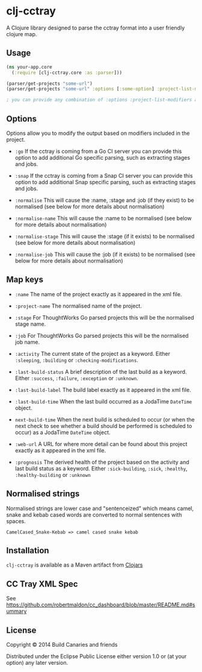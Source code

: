 # clj-cctray

A Clojure library designed to parse the cctray format into a user friendly clojure map.

## Usage

```clojure
(ns your-app.core
  (:require [clj-cctray.core :as :parser]))

(parser/get-projects "some-url")
(parser/get-projects "some-url" :options [:some-option] :project-list-modifiers [my-fn] :project-modifiers [my-fn])

; you can provide any combination of :options :project-list-modifiers and :project-modifiers
```

## Options

Options allow you to modify the output based on modifiers included in the project.

- `:go`
  If the cctray is coming from a Go CI server you can provide this option to add additional Go specific parsing, such as
  extracting stages and jobs.

- `:snap`
  If the cctray is coming from a Snap CI server you can provide this option to add additional Snap specific parsing, such as
  extracting stages and jobs.

- `:normalise`
  This will cause the :name, :stage and :job (if they exist) to be normalised (see below for more details about normalisation)

- `:normalise-name`
  This will cause the :name to be normalised (see below for more details about normalisation)

- `:normalise-stage`
  This will cause the :stage (if it exists) to be normalised (see below for more details about normalisation)

- `:normalise-job`
  This will cause the :job (if it exists) to be normalised (see below for more details about normalisation)

## Map keys

- `:name`
  The name of the project exactly as it appeared in the xml file.

- `:project-name`
  The normalised name of the project.

- `:stage`
  For ThoughtWorks Go parsed projects this will be the normalised stage name.

- `:job`
  For ThoughtWorks Go parsed projects this will be the normalised job name.

- `:activity`
  The current state of the project as a keyword. Either `:sleeping`, `:building` or `:checking-modifications`.

- `:last-build-status`
  A brief description of the last build as a keyword. Either `:success`, `:failure`, `:exception` or `:unknown`.

- `:last-build-label`
  The build label exactly as it appeared in the xml file.

- `:last-build-time`
  When the last build occurred as a JodaTime `DateTime` object.

- `next-build-time`
  When the next build is scheduled to occur (or when the next check to see whether a build should be performed is
  scheduled to occur) as a JodaTime `DateTime` object.

- `:web-url`
  A URL for where more detail can be found about this project exactly as it appeared in the xml file.

- `:prognosis`
  The derived health of the project based on the activity and last build status as a keyword. Either `:sick-building`,
  `:sick`, `:healthy`, `:healthy-building` or `:unknown`

## Normalised strings

Normalised strings are lower case and "sentenceized" which means camel, snake and kebab cased words are converted to normal sentences with spaces.

```
CamelCased_Snake-Kebab => camel cased snake kebab
```

## Installation

`clj-cctray` is available as a Maven artifact from [Clojars](http://clojars.org/clj-cctray)

## CC Tray XML Spec

See https://github.com/robertmaldon/cc_dashboard/blob/master/README.md#summary

## License

Copyright © 2014 Build Canaries and friends

Distributed under the Eclipse Public License either version 1.0 or (at
your option) any later version.
